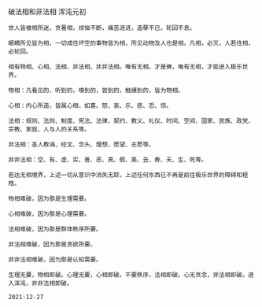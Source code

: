 破法相和非法相
浑沌元初

    世人皆被相所迷，贪著相，烦恼不断，痛苦涟涟，造孽不已，轮回不息。

    眼睛所见皆为相，一切成住坏空的事物皆为相，所见动物及人也是相。凡相，必灭，人若住相，必轮回。

    相有物相、心相、法相、非法相、非非法相。唯有无相，才是佛，唯有无相，才能进入极乐世界。

    物相：凡看见的，听到的，嗅到的，尝到的，触摸到的，皆为物相。

    心相：内心所造，皆属心相，如喜、怒、哀、乐、悲、恐、惊。

    法相：规则、法则、制度、宪法、法律、契约、教义、礼仪、时间、空间、国家、民族、政党、宗教、家庭、人与人的关系等。

    非法相：圣人教诲、经文、念头、理想、愿望、志愿等。

    非非法相：空、有、虚、实、善、恶、真、假、美、丑、寿、夭、生、死等。

    若达无相境界，上述一切从意识中消失无踪，上述任何东西已不再是前往极乐世界的障碍和桎梏。

    物相难破，因为那是生理需要。

    心相难破，因为那是心理需要。

    法相难破，因为那是群体秩序所要。

    非法相难破，因为那是贪欲所要。

    非非法相难破，因为那是认知需要。

    生理无要，物相即破。心理无要，心相即破。不要秩序，法相即破。心无贪念，非法相即破。进入浑沌，非非法相即破。

    2021-12-27



